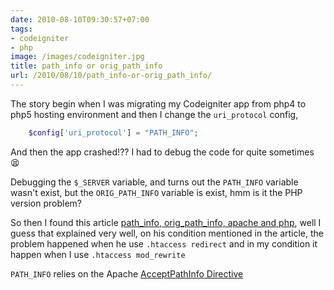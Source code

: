 ```yaml
---
date: 2010-08-10T09:30:57+07:00
tags:
- codeigniter
- php
image: /images/codeigniter.jpg
title: path_info or orig_path_info
url: /2010/08/10/path_info-or-orig_path_info/
---
```


The story begin when I was migrating my Codeigniter app from php4 to php5 hosting environment and then I change the `uri_protocol` config,
```php
    $config['uri_protocol'] = "PATH_INFO";
```
And then the app crashed!?? I had to debug the code for quite sometimes :tired_face:

Debugging the `$_SERVER` variable, and turns out the `PATH_INFO` variable wasn't exist, but the `ORIG_PATH_INFO` variable is exist, hmm is it the PHP version problem? 

So then I found this article [path_info, orig_path_info, apache and php](http://www.binarytides.com/blog/path\_info-orig\_path\_info-apache-and-php/), well I guess that explained very well, on his condition mentioned in the article, the problem happened when he use `.htaccess redirect` and in my condition it happen when I use `.htaccess mod_rewrite`

`PATH_INFO` relies on the Apache [AcceptPathInfo Directive](http://httpd.apache.org/docs/2.0/mod/core.html#acceptpathinfo)